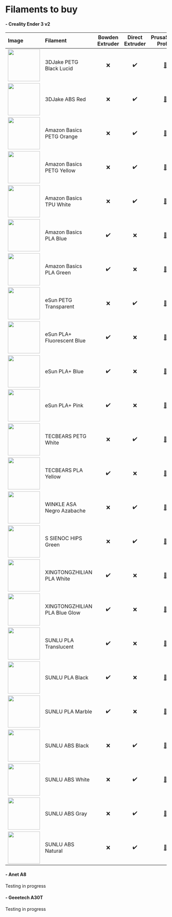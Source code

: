 # Filaments to buy


#### - Creality Ender 3 v2

| Image | Filament | Bowden Extruder | Direct Extruder      | PrusaSlicer Profile  | Buy Link |
| :---  | :---     | :----:          | :---:                | :---:                | :---:    |
| <img src="https://cdn-3d.niceshops.com/upload/image/product/medium/default/3djake-petg-nero-237465-it.jpg" height="100"> | 3DJake PETG Black Lucid | :x: | :heavy_check_mark: | [:link:](https://github.com/antwal/3dprinters/blob/PrusaSlicer/filament/3DJake%20PETG%20Black%20Lucid%20%40CREALITY.ini) | [3DJake](https://www.3djake.it/3djake/petg-nero-1) |
| <img src="https://cdn-3d.niceshops.com/upload/image/product/medium/default/3djake-niceabs-red-241197-it.jpg" height="100"> | 3DJake ABS Red | :x: | :heavy_check_mark: | [:link:](https://github.com/antwal/3dprinters/blob/PrusaSlicer/filament/3DJake%20ABS%20Red%20%40CREALITY.ini) | [3DJake](https://www.3djake.it/3djake/niceabs-red?sai=3804) |
| <img src="https://images-eu.ssl-images-amazon.com/images/I/51zdU7EojmL._SY180_.jpg" height="100"> | Amazon Basics PETG Orange | :x: | :heavy_check_mark: | [:link:](https://github.com/antwal/3dprinters/blob/6946e6f704cbcf903fbc591e380a9c4f125adc9d/filament/AmazonBasic%20PETG%20Orange%20@CREALITY.ini) | Amazon |
| <img src="https://images-eu.ssl-images-amazon.com/images/I/5106rHAJWuL._SY180_.jpg" height="100"> | Amazon Basics PETG Yellow | :x: | :heavy_check_mark: | [:link:](https://github.com/antwal/3dprinters/blob/PrusaSlicer/filament/AmazonBasic%20PETG%20Yellow%20%40CREALITY.ini)| Amazon |
| <img src="https://images-eu.ssl-images-amazon.com/images/I/412%2BnskVDNL._SY180_.jpg" height="100"> | Amazon Basics TPU White | :x: | :heavy_check_mark: | [:link:](https://github.com/antwal/3dprinters/blob/PrusaSlicer/filament/AmazonBasics%20TPU%20White%20%40CREALITY.ini) | Amazon |
| <img src="https://images-eu.ssl-images-amazon.com/images/I/51jOeV4emWL._SY180_.jpg" height="100"> | Amazon Basics PLA Blue    | :heavy_check_mark: | :x: | [:link:](https://github.com/antwal/3dprinters/blob/PrusaSlicer/filament/AmazonBasic%20PLA%20Blue%20%40CREALITY.ini) | Amazon |
| <img src="https://images-eu.ssl-images-amazon.com/images/I/51wv7FZrmLL._SY180_.jpg" height="100"> | Amazon Basics PLA Green   | :heavy_check_mark: | :x: | [:link:](https://github.com/antwal/3dprinters/blob/PrusaSlicer/filament/AmazonBasic%20PLA%20Green%20%40CREALITY.ini) | Amazon |
| <img src="https://images-eu.ssl-images-amazon.com/images/I/411Tr9P9o3L._SY180_.jpg" height="100"> | eSun PETG Transparent     | :x: | :heavy_check_mark: | [:link:](https://github.com/antwal/3dprinters/blob/PrusaSlicer/filament/eSun%20PETG%20Transparent%20%40CREALITY.ini) | [AliExpress](https://s.click.aliexpress.com/e/_ALe7Dq) <br /> Amazon <br /> [Official Store](https://esun3dstore.com/) |
| <img src="https://images-eu.ssl-images-amazon.com/images/I/41Q6VTuCrhS._SY180_.jpg" height="100"> | eSun PLA+ Fluorescent Blue | :heavy_check_mark: | :x: | [:link:](https://github.com/antwal/3dprinters/blob/PrusaSlicer/filament/eSun%20PLA%2B%20Fluorescent%20%40CREALITY.ini) | [AliExpress](https://s.click.aliexpress.com/e/_9h6BZI) <br /> Amazon <br /> [Official Store](https://esun3dstore.com/) |
| <img src="https://images-eu.ssl-images-amazon.com/images/I/517mwyCFTzL._SY180_.jpg" height="100"> | eSun PLA+ Blue | :heavy_check_mark: | :x: | [:link:](https://github.com/antwal/3dprinters/blob/PrusaSlicer/filament/eSun%20PLA%2B%20Blue%20%40CREALITY.ini) | [AliExpress](https://s.click.aliexpress.com/e/_9fdGeG) <br /> Amazon <br /> [HobbyKing](https://hobbyking.com/it_it/esun-silk-pla-3d-print-filament-1-75mm-1kg-blue.html?affiliate_code=LAORGABFTQOUNBM&_asc=2793691514) |
| <img src="https://images-eu.ssl-images-amazon.com/images/I/412dF7fk%2B%2BL._SY180_.jpg" height="100"> | eSun PLA+ Pink | :heavy_check_mark: | :x: | [:link:](https://github.com/antwal/3dprinters/blob/PrusaSlicer/filament/eSun%20PLA%2B%20Pink%20%40CREALITY.ini) | [AliExpress](https://s.click.aliexpress.com/e/_9fdGeG) <br /> Amazon |
| <img src="https://images-eu.ssl-images-amazon.com/images/I/41hmYNxVdFL._SY180_.jpg" height="100"> | TECBEARS PETG White      | :x: | :heavy_check_mark: | [:link:](https://github.com/antwal/3dprinters/blob/PrusaSlicer/filament/TECBEARS%20PETG%20White%20%40CREALITY.ini) | Amazon |
| <img src="https://images-eu.ssl-images-amazon.com/images/I/518lDLmDGIL._SY180_.jpg" height="100"> | TECBEARS PLA Yellow      | :heavy_check_mark: | :x: | [:link:](https://github.com/antwal/3dprinters/blob/PrusaSlicer/filament/TECBEARS%20PLA%20Yellow%20%40CREALITY.ini) | Amazon |
| <img src="https://images-eu.ssl-images-amazon.com/images/I/41E0iObf0ES._SY90_.jpg" height="100"> | WINKLE ASA Negro Azabache | :x: | :heavy_check_mark: | [:link:](https://github.com/antwal/3dprinters/blob/PrusaSlicer/filament/WINKLE%20ASA%20Negro%20azabache%20%40CREALITY.ini) | Amazon |
| <img src="https://images-eu.ssl-images-amazon.com/images/I/51OrTnkNNjS._SY90_.jpg" height="100"> | S SIENOC HIPS Green | :x: | :heavy_check_mark: | [:link:](https://github.com/antwal/3dprinters/blob/PrusaSlicer/filament/S%20SIENOC%20HIPS%20Green%20%40CREALITY.ini) | Amazon |
| <img src="https://images-eu.ssl-images-amazon.com/images/I/51acHwJ2r0S._SY180_.jpg" height="100"> | XINGTONGZHILIAN PLA White | :heavy_check_mark: | :x: | [:link:](https://github.com/antwal/3dprinters/blob/PrusaSlicer/filament/XINGTONGZHILIAN%20PLA%20White%20%40CREALITY.ini) | Amazon |
| <img src="https://images-eu.ssl-images-amazon.com/images/I/51Rgy5di9uL._SY180_.jpg" height="100"> | XINGTONGZHILIAN PLA Blue Glow | :heavy_check_mark: | :x: | [:link:](https://github.com/antwal/3dprinters/blob/PrusaSlicer/filament/XINGTONGZHILIAN%20PLA%20Blue%20Nottilucenti%20%40CREALITY.ini) | Amazon |
| <img src="https://images-eu.ssl-images-amazon.com/images/I/51m3%2BsNpsiL._SY180_.jpg" height="100"> | SUNLU PLA Translucent | :heavy_check_mark: | :x: | [:link:](https://github.com/antwal/3dprinters/blob/PrusaSlicer/filament/SUNLU%20PLA%20Transparent%20%40CREALITY.ini) | [AliExpress](https://s.click.aliexpress.com/e/_9xnaHK) <br /> Amazon <br /> [HobbyKing](https://hobbyking.com/it_it/sunlu-translucent-white-pla-1-75mm-3d-printing-filament-1kg-330-meters.html?affiliate_code=LAORGABFTQOUNBM&_asc=4563938436) <br /> [Official Store](https://www.sunlu.com/) |
| <img src="https://images-eu.ssl-images-amazon.com/images/I/51X18jUSUaL._SY180_.jpg" height="100"> | SUNLU PLA Black | :heavy_check_mark: | :x: | [:link:](https://github.com/antwal/3dprinters/blob/PrusaSlicer/filament/SUNLU%20PLA%20Black%20%40CREALITY.ini) | [AliExpress](https://s.click.aliexpress.com/e/_9xnaHK) <br /> Amazon <br /> [HobbyKing](https://hobbyking.com/it_it/sunlu-black-pla-1-75mm-3d-printing-filament-1kg-330-meters.html?affiliate_code=LAORGABFTQOUNBM&_asc=7276733355) <br /> [Official Store](https://www.sunlu.com/) |
| <img src="https://images-eu.ssl-images-amazon.com/images/I/512RgvBpbVL._SY180_.jpg" height="100"> | SUNLU PLA Marble | :heavy_check_mark: | :x: | [:link:](https://github.com/antwal/3dprinters/blob/PrusaSlicer/filament/SUNLU%20PLA%20Marble%20%40CREALITY.ini) | [AliExpress](https://s.click.aliexpress.com/e/_A9ZXeu) <br /> Amazon <br /> [Official Store](https://www.sunlu.com/) |
| <img src="https://cdn.shopify.com/s/files/1/0152/6507/1190/products/abs-175mm-3d-printer-filament-1kg22lbs-464774.jpg" height="100"> | SUNLU ABS Black | :x: | :heavy_check_mark: | [:link:](https://github.com/antwal/3dprinters/blob/PrusaSlicer/filament/SUNLU%20ABS%20Black%20%40CREALITY.ini) | [AliExpress](https://s.click.aliexpress.com/e/_A2TQh2) <br /> Amazon <br /> [Official Store](http://i.refs.cc/a9Vx0IgD?smile_ref=eyJzbWlsZV9zb3VyY2UiOiJzbWlsZV91aSIsInNtaWxlX21lZGl1bSI6IiIsInNtaWxlX2NhbXBhaWduIjoicmVmZXJyYWxfcHJvZ3JhbSIsInNtaWxlX2N1c3RvbWVyX2lkIjoxMTA1MDAzNTcxfQ%3D%3D) |
| <img src="https://cdn.shopify.com/s/files/1/0152/6507/1190/products/abs-175mm-3d-printer-filament-1kg22lbs-689311.jpg" height="100"> | SUNLU ABS White | :x: | :heavy_check_mark: | [:link:](https://github.com/antwal/3dprinters/blob/PrusaSlicer/filament/SUNLU%20ABS%20White%20%40CREALITY.ini) | [AliExpress](https://s.click.aliexpress.com/e/_AVx80C) <br /> Amazon <br /> [Official Store](http://i.refs.cc/a9Vx0IgD?smile_ref=eyJzbWlsZV9zb3VyY2UiOiJzbWlsZV91aSIsInNtaWxlX21lZGl1bSI6IiIsInNtaWxlX2NhbXBhaWduIjoicmVmZXJyYWxfcHJvZ3JhbSIsInNtaWxlX2N1c3RvbWVyX2lkIjoxMTA1MDAzNTcxfQ%3D%3D) |
| <img src="https://cdn.shopify.com/s/files/1/0152/6507/1190/products/abs-175mm-3d-printer-filament-1kg22lbs-181579.jpg" height="100"> | SUNLU ABS Gray | :x: | :heavy_check_mark: | [:link:](https://github.com/antwal/3dprinters/blob/PrusaSlicer/filament/SUNLU%20ABS%20Gray%20%40CREALITY.ini) | [AliExpress](https://s.click.aliexpress.com/e/_9ivgyo) <br /> Amazon <br /> [Official Store](http://i.refs.cc/a9Vx0IgD?smile_ref=eyJzbWlsZV9zb3VyY2UiOiJzbWlsZV91aSIsInNtaWxlX21lZGl1bSI6IiIsInNtaWxlX2NhbXBhaWduIjoicmVmZXJyYWxfcHJvZ3JhbSIsInNtaWxlX2N1c3RvbWVyX2lkIjoxMTA1MDAzNTcxfQ%3D%3D) |
| <img src="https://cdn.shopify.com/s/files/1/0152/6507/1190/products/1_20228dde-68e4-4ebb-a509-4e020a057b32.jpg" height="100"> | SUNLU ABS Natural | :x: | :heavy_check_mark: | [:link:](https://github.com/antwal/3dprinters/blob/PrusaSlicer/filament/SUNLU%20ABS%20Natural%20%40CREALITY.ini) | AliExpress <br /> Amazon <br /> [Official Store](http://i.refs.cc/a9Vx0IgD?smile_ref=eyJzbWlsZV9zb3VyY2UiOiJzbWlsZV91aSIsInNtaWxlX21lZGl1bSI6IiIsInNtaWxlX2NhbXBhaWduIjoicmVmZXJyYWxfcHJvZ3JhbSIsInNtaWxlX2N1c3RvbWVyX2lkIjoxMTA1MDAzNTcxfQ%3D%3D) |


#### - Anet A8

Testing in progress

#### - Geeetech A30T

Testing in progress

